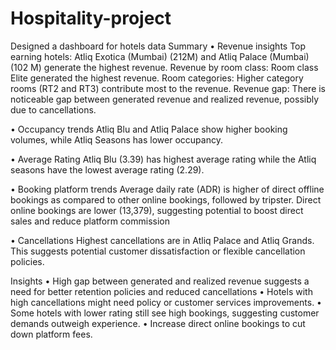 # Hospitality-project
Designed a dashboard for hotels data
Summary
•	Revenue insights
Top earning hotels: Atliq Exotica (Mumbai) (212M) and Atliq Palace (Mumbai) (102 M) generate the highest revenue.
Revenue by room class: Room class Elite generated the highest revenue.
Room categories: Higher category rooms (RT2 and RT3) contribute most to the revenue.
Revenue gap: There is noticeable gap between generated revenue and realized revenue, possibly due to cancellations.

•	Occupancy trends
Atliq Blu and Atliq Palace show higher booking volumes, while Atliq Seasons has lower occupancy.

•	Average Rating
Atliq Blu (3.39) has highest average rating while the Atliq seasons have the lowest average rating (2.29).

•	Booking platform trends
Average daily rate (ADR) is higher of direct offline bookings as compared to other online bookings, followed by tripster.
Direct online bookings are lower (13,379), suggesting potential to boost direct sales and reduce platform commission

•	Cancellations
Highest cancellations are in Atliq Palace and Atliq Grands.
This suggests potential customer dissatisfaction or flexible cancellation policies.

Insights
•	High gap between generated and realized revenue suggests a need for better retention policies and reduced cancellations
•	Hotels with high cancellations might need policy or customer services improvements.
•	Some hotels with lower rating still see high bookings, suggesting customer demands outweigh experience.
•	Increase direct online bookings to cut down platform fees.

